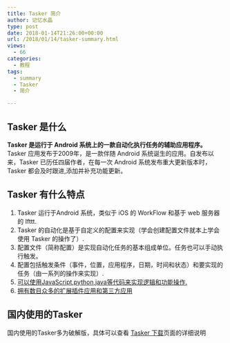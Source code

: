 ```yaml
---
title: Tasker 简介
author: 记忆水晶
type: post
date: 2018-01-14T21:26:00+00:00
url: /2018/01/14/tasker-summary.html
views:
  - 66
categories:
  - 教程
tags:
  - summary
  - Tasker
  - 简介

---
```

## Tasker 是什么

**Tasker 是运行于 Android 系统上的一款自动化执行任务的辅助应用程序。**  
Tasker 应用发布于2009年，是一款伴随 Android 系统诞生的应用。自发布以来，Tasker 已历任四届作者，在每一次 Android 系统发布重大更新版本时，Tasker 都会及时跟进,添加并补充功能更新。

## Tasker 有什么特点

  1. Tasker 运行于Android 系统，类似于 iOS 的 WorkFlow 和基于 web 服务器的 Ifttt.
  2. Tasker 的自动化是基于自定义的配置来实现（学会创建配置文件就本上学会使用 Tasker 的操作了）.
  3. 配置文件（简称配置）是实现自动化任务的基本组成单位。任务也可以手动执行触发。
  4. 配置包括触发条件（事件，位置，应用程序，日期，时间和状态）和要实现的任务（由一系列的操作来实现）.
  5. [可以使用JavaScript,python,java等代码来实现逻辑和功能操作.][1]
  6. [拥有数目众多的扩展插件应用和第三方应用][2]

## 国内使用的Tasker

国内使用的Tasker多为破解版，具体可以查看 [Tasker 下载][3]页面的详细说明

 [1]: http://taskerm.com/2020/04/10/tasker-javascript/
 [2]: http://taskerm.com/2020/01/14/tasker-plug-ins-and-3rd-party/
 [3]: http://taskerm.com/tasker-download.html